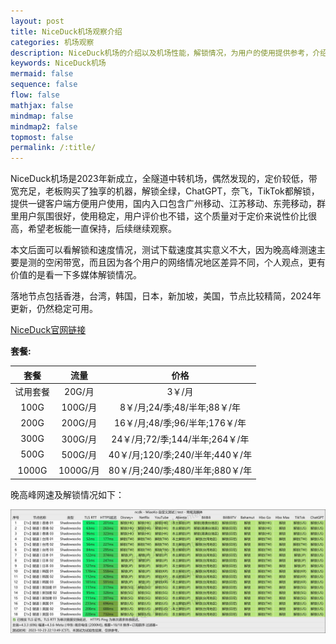 ```yaml
---
layout: post
title: NiceDuck机场观察介绍
categories: 机场观察
description: NiceDuck机场的介绍以及机场性能，解锁情况，为用户的使用提供参考，介绍了都有哪些节点，解锁情况，节点的大概延迟情况等
keywords: NiceDuck机场
mermaid: false
sequence: false
flow: false
mathjax: false
mindmap: false
mindmap2: false
topmost: false
permalink: /:title/
---
```

NiceDuck机场是2023年新成立，全隧道中转机场，偶然发现的，定价较低，带宽充足，老板购买了独享的机器，解锁全绿，ChatGPT，奈飞，TikTok都解锁，提供一键客户端方便用户使用，国内入口包含广州移动、江苏移动、东莞移动，群里用户氛围很好，使用稳定，用户评价也不错，这个质量对于定价来说性价比很高，希望老板能一直保持，后续继续观察。    

本文后面可以看解锁和速度情况，测试下载速度其实意义不大，因为晚高峰测速主要是测的空闲带宽，而且因为各个用户的网络情况地区差异不同，个人观点，更有价值的是看一下多媒体解锁情况。   

落地节点包括香港，台湾，韩国，日本，新加坡，美国，节点比较精简，2024年更新，仍然稳定可用。  
       
[NiceDuck官网链接](https://user.niceduck.cc/#/register?code=z9wAy58m)  

**套餐:**

套餐 |  流量 | 价格 
:-: |  :-: | :-: 
试用套餐 | 20G/月 |3￥/月
100G | 100G/月 |8￥/月;24/季;48/半年;88￥/年
200G | 200G/月 |16￥/月;48/季;96/半年;176￥/年
300G | 300G/月 |24￥/月;72/季;144/半年;264￥/年
500G | 500G/月 |40￥/月;120/季;240/半年;440￥/年
1000G | 1000G/月|80￥/月;240/季;480/半年;880￥/年


晚高峰网速及解锁情况如下：

 ![NiceDuck](/images/posts/jichang/Niceduckunlock.jpg)

